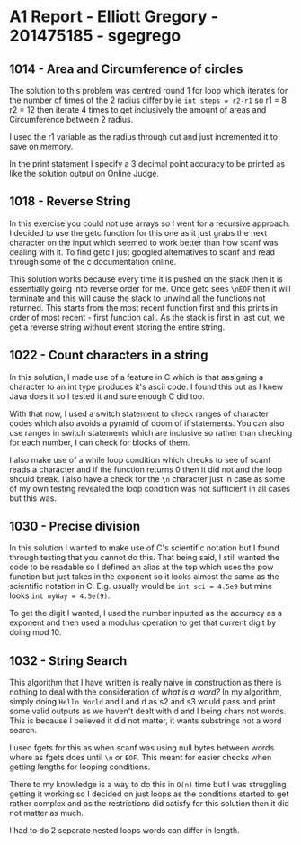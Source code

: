 # A1 Report - Elliott Gregory - 201475185 - sgegrego

## 1014 - Area and Circumference of circles

The solution to this problem was centred round 1 for loop which iterates for the number of times of the 2 radius differ by ie `int steps = r2-r1` so r1 = 8 r2 = 12 then iterate 4 times to get inclusively the amount of areas and Circumference between 2 radius.

I used the r1 variable as the radius through out and just incremented it to save on memory.

In the print statement I specify a 3 decimal point accuracy to be printed as like the solution output on Online Judge.

## 1018 - Reverse String

In this exercise you could not use arrays so I went for a recursive approach. I decided to use the getc function for this one as it just grabs the next character on the input which seemed to work better than how scanf was dealing with it. To find getc I just googled alternatives to scanf and read through some of the c documentation online.

This solution works because every time it is pushed on the stack then it is essentially going into reverse order for me. Once getc sees `\nEOF` then it will terminate and this will cause the stack to unwind all the functions not returned. This starts from the most recent function first and this prints in order of most recent - first function call. As the stack is first in last out, we get a reverse string without event storing the entire string.

## 1022 - Count characters in a string

In this solution, I made use of a feature in C which is that assigning a character to an int type produces it's ascii code. I found this out as I knew Java does it so I tested it and sure enough C did too.

With that now, I used a switch statement to check ranges of character codes which also avoids a pyramid of doom of if statements. You can also use ranges in switch statements which are inclusive so rather than checking for each number, I can check for blocks of them.

I also make use of a while loop condition which checks to see of scanf reads a character and if the function returns 0 then it did not and the loop should break. I also have a check for the `\n` character just in case as some of my own testing revealed the loop condition was not sufficient in all cases but this was.

## 1030 - Precise division

In this solution I wanted to make use of C's scientific notation but I found through testing that you cannot do this. That being said, I still wanted the code to be readable so I defined an alias at the top which uses the pow function but just takes in the exponent so it looks almost the same as the scientific notation in C. E.g. usually would be `int sci = 4.5e9` but mine looks `int myWay = 4.5e(9)`.

To get the digit I wanted, I used the number inputted as the accuracy as a exponent and then used a modulus operation to get that current digit by doing mod 10.

## 1032 - String Search

This algorithm that I have written is really naive in construction as there is nothing to deal with the consideration of *what is a word?* In my algorithm, simply doing `Hello World` and l and d as s2 and s3 would pass and print some valid outputs as we haven't dealt with d and l being chars not words. This is because I believed it did not matter, it wants substrings not a word search.

I used fgets for this as when scanf was using null bytes between words where as fgets does until `\n` or `EOF`. This meant for easier checks when getting lengths for looping conditions.

There to my knowledge is a way to do this in `O(n)` time but I was struggling getting it working so I decided on just loops as the conditions started to get rather complex and as the restrictions did satisfy for this solution then it did not matter as much.

I had to do 2 separate nested loops words can differ in length.
